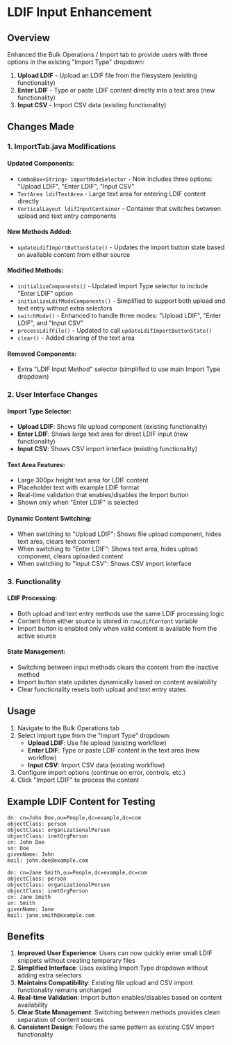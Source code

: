 # LDIF Input Enhancement

## Overview
Enhanced the Bulk Operations / Import tab to provide users with three options in the existing "Import Type" dropdown:
1. **Upload LDIF** - Upload an LDIF file from the filesystem (existing functionality)
2. **Enter LDIF** - Type or paste LDIF content directly into a text area (new functionality)  
3. **Input CSV** - Import CSV data (existing functionality)

## Changes Made

### 1. ImportTab.java Modifications

#### Updated Components:
- `ComboBox<String> importModeSelector` - Now includes three options: "Upload LDIF", "Enter LDIF", "Input CSV"
- `TextArea ldifTextArea` - Large text area for entering LDIF content directly
- `VerticalLayout ldifInputContainer` - Container that switches between upload and text entry components

#### New Methods Added:
- `updateLdifImportButtonState()` - Updates the import button state based on available content from either source

#### Modified Methods:
- `initializeComponents()` - Updated Import Type selector to include "Enter LDIF" option
- `initializeLdifModeComponents()` - Simplified to support both upload and text entry without extra selectors
- `switchMode()` - Enhanced to handle three modes: "Upload LDIF", "Enter LDIF", and "Input CSV"
- `processLdifFile()` - Updated to call `updateLdifImportButtonState()`
- `clear()` - Added clearing of the text area

#### Removed Components:
- Extra "LDIF Input Method" selector (simplified to use main Import Type dropdown)

### 2. User Interface Changes

#### Import Type Selector:
- **Upload LDIF**: Shows file upload component (existing functionality)
- **Enter LDIF**: Shows large text area for direct LDIF input (new functionality)  
- **Input CSV**: Shows CSV import interface (existing functionality)

#### Text Area Features:
- Large 300px height text area for LDIF content
- Placeholder text with example LDIF format
- Real-time validation that enables/disables the Import button
- Shown only when "Enter LDIF" is selected

#### Dynamic Content Switching:
- When switching to "Upload LDIF": Shows file upload component, hides text area, clears text content
- When switching to "Enter LDIF": Shows text area, hides upload component, clears uploaded content
- When switching to "Input CSV": Shows CSV import interface

### 3. Functionality

#### LDIF Processing:
- Both upload and text entry methods use the same LDIF processing logic
- Content from either source is stored in `rawLdifContent` variable
- Import button is enabled only when valid content is available from the active source

#### State Management:
- Switching between input methods clears the content from the inactive method
- Import button state updates dynamically based on content availability
- Clear functionality resets both upload and text entry states

## Usage

1. Navigate to the Bulk Operations tab
2. Select import type from the "Import Type" dropdown:
   - **Upload LDIF**: Use file upload (existing workflow)
   - **Enter LDIF**: Type or paste LDIF content in the text area (new workflow)
   - **Input CSV**: Import CSV data (existing workflow)
3. Configure import options (continue on error, controls, etc.)
4. Click "Import LDIF" to process the content

## Example LDIF Content for Testing

```ldif
dn: cn=John Doe,ou=People,dc=example,dc=com
objectClass: person
objectClass: organizationalPerson
objectClass: inetOrgPerson
cn: John Doe
sn: Doe
givenName: John
mail: john.doe@example.com

dn: cn=Jane Smith,ou=People,dc=example,dc=com
objectClass: person
objectClass: organizationalPerson
objectClass: inetOrgPerson
cn: Jane Smith
sn: Smith
givenName: Jane
mail: jane.smith@example.com
```

## Benefits

1. **Improved User Experience**: Users can now quickly enter small LDIF snippets without creating temporary files
2. **Simplified Interface**: Uses existing Import Type dropdown without adding extra selectors
3. **Maintains Compatibility**: Existing file upload and CSV import functionality remains unchanged
4. **Real-time Validation**: Import button enables/disables based on content availability
5. **Clear State Management**: Switching between methods provides clean separation of content sources
6. **Consistent Design**: Follows the same pattern as existing CSV import functionality
